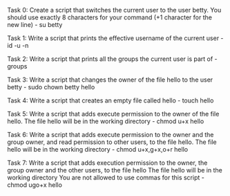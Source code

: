 Task 0: Create a script that switches the current user to the user betty.
You should use exactly 8 characters for your command (+1 character for the new line) - su betty

Task 1: Write a script that prints the effective username of the current user - id -u -n

Task 2: Write a script that prints all the groups the current user is part of - groups

Task 3: Write a script that changes the owner of the file hello to the user betty - sudo chown betty hello

Task 4: Write a script that creates an empty file called hello - touch hello

Task 5: Write a script that adds execute permission to the owner of the file hello.
The file hello will be in the working directory - chmod u+x hello

Task 6: Write a script that adds execute permission to the owner and the group owner, and read permission to other users, to the file hello.
The file hello will be in the working directory - chmod u+x,g+x,o+r hello

Task 7: Write a script that adds execution permission to the owner, the group owner and the other users, to the file hello
The file hello will be in the working directory
You are not allowed to use commas for this script - chmod ugo+x hello
